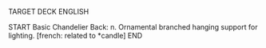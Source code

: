 TARGET DECK
ENGLISH

START
Basic
Chandelier
Back: n. Ornamental branched hanging support for lighting. [french: related to *candle]
END
